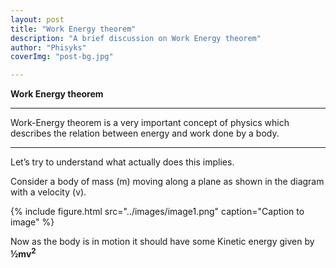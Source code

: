 ```yaml
---
layout: post
title: "Work Energy theorem"
description: "A brief discussion on Work Energy theorem"
author: "Phisyks"
coverImg: "post-bg.jpg"

---
```


**Work Energy theorem**

***
Work-Energy theorem is a very important concept of physics which describes the relation between energy and work done by a body.
***

Let’s try to understand what actually does this implies.

Consider a body of mass (m) moving along a plane as shown in the diagram with a velocity (v).

{% include figure.html src="../images/image1.png" caption="Caption to image" %}

Now as the body is in motion it should have some Kinetic energy given by **½mv<sup>2</sup>**
